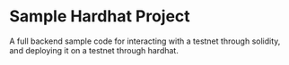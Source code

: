 # Sample Hardhat Project

A full backend sample code for interacting with a testnet through solidity, and deploying it on a testnet through hardhat. 